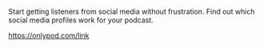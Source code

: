 Start getting listeners from social media without frustration. Find out which social media profiles work for your podcast.

https://onlypod.com/link
